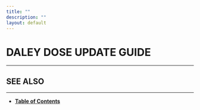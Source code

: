 ```yaml
---
title: ""
description: ""
layout: default
---
```

# **DALEY DOSE UPDATE GUIDE**
---
## **SEE ALSO**
---
- [**Table of Contents**](/daleydose/help-files)
